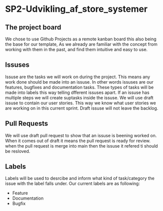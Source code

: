 # SP2-Udvikling_af_store_systemer

## The project board 
We chose to use Github Projects as a remote kanban board this also being the base for our template, As we already are familiar with the concept from working with them in the past, and find them intuitive and easy to use.

## Issuses
Issuse are the tasks we will work on during the project. This means any work done should be made into an issuse. In other words issuses are our features, bugfixes and documentation tasks. These types of tasks will be made into labels this way telling dfferent issuses apart. If an issuse has multiple steps we will create suptasks inside the issuse. We will use draft issuse to contain our user stories. This way we know what user stories we are working on in this current sprint. Draft issuse will not leave the backlog. 

## Pull Requests
We will use draft pull request to show that an issuse is beening worked on. When it comes out of draft it means the pull request is ready for review. when the pull request is merge into main then the issuse it refered ti should be resloved. 

## Labels 
Labels will be used to desrcibe and inform what kind of task/category the issue with the label falls under. Our current labels are as following: 
 - Feature
 - Documentation
 - Bugfix
 